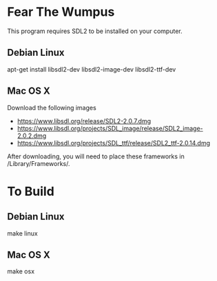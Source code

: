 # Fear The Wumpus

This program requires SDL2 to be installed on your computer.

## Debian Linux

apt-get install libsdl2-dev libsdl2-image-dev libsdl2-ttf-dev

## Mac OS X

Download the following images
* https://www.libsdl.org/release/SDL2-2.0.7.dmg
* https://www.libsdl.org/projects/SDL_image/release/SDL2_image-2.0.2.dmg
* https://www.libsdl.org/projects/SDL_ttf/release/SDL2_ttf-2.0.14.dmg

After downloading, you will need to place these frameworks in /Library/Frameworks/.

# To Build

## Debian Linux

make linux

## Mac OS X

make osx
